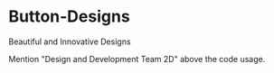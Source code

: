 # Button-Designs
Beautiful and Innovative Designs

Mention "Design and Development Team 2D" above the code usage.
